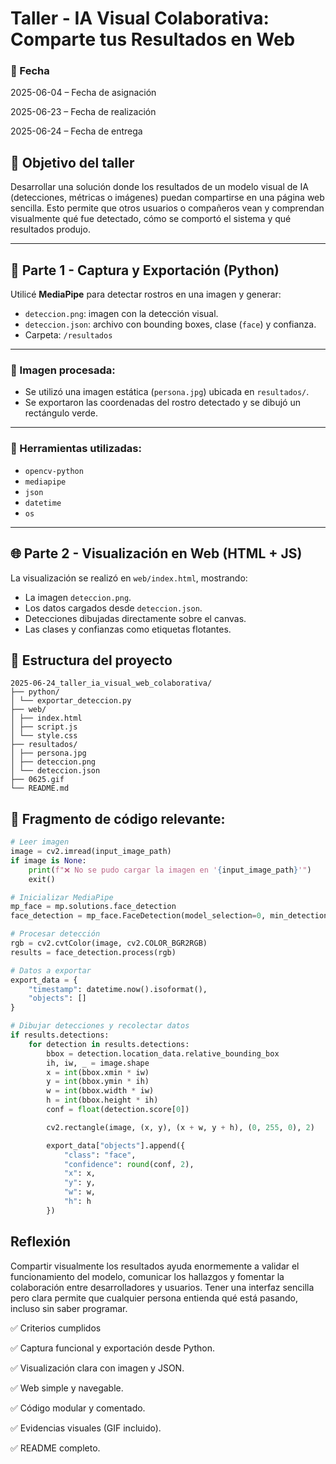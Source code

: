 # Taller - IA Visual Colaborativa: Comparte tus Resultados en Web



### 📅 Fecha  

2025-06-04 – Fecha de asignación

2025-06-23 – Fecha de realización

2025-06-24 – Fecha de entrega


## 🎯 Objetivo del taller

Desarrollar una solución donde los resultados de un modelo visual de IA (detecciones, métricas o imágenes) puedan compartirse en una página web sencilla. Esto permite que otros usuarios o compañeros vean y comprendan visualmente qué fue detectado, cómo se comportó el sistema y qué resultados produjo.

---

## 🧠 Parte 1 - Captura y Exportación (Python)

Utilicé **MediaPipe** para detectar rostros en una imagen y generar:

- `deteccion.png`: imagen con la detección visual.
- `deteccion.json`: archivo con bounding boxes, clase (`face`) y confianza.
- Carpeta: `/resultados`

---

### 📸 Imagen procesada:
- Se utilizó una imagen estática (`persona.jpg`) ubicada en `resultados/`.
- Se exportaron las coordenadas del rostro detectado y se dibujó un rectángulo verde.

---

### 🧪 Herramientas utilizadas:
- `opencv-python`
- `mediapipe`
- `json`
- `datetime`
- `os`

---

## 🌐 Parte 2 - Visualización en Web (HTML + JS)

La visualización se realizó en `web/index.html`, mostrando:

- La imagen `deteccion.png`.
- Los datos cargados desde `deteccion.json`.
- Detecciones dibujadas directamente sobre el canvas.
- Las clases y confianzas como etiquetas flotantes.


## 💾 Estructura del proyecto

```
2025-06-24_taller_ia_visual_web_colaborativa/
├── python/
│ └── exportar_deteccion.py
├── web/
│ ├── index.html
│ ├── script.js
│ └── style.css
├── resultados/
│ ├── persona.jpg
│ ├── deteccion.png
│ └── deteccion.json
├── 0625.gif
└── README.md
```

## 🔹 Fragmento de código relevante:

```python
# Leer imagen
image = cv2.imread(input_image_path)
if image is None:
    print(f"❌ No se pudo cargar la imagen en '{input_image_path}'")
    exit()

# Inicializar MediaPipe
mp_face = mp.solutions.face_detection
face_detection = mp_face.FaceDetection(model_selection=0, min_detection_confidence=0.5)

# Procesar detección
rgb = cv2.cvtColor(image, cv2.COLOR_BGR2RGB)
results = face_detection.process(rgb)

# Datos a exportar
export_data = {
    "timestamp": datetime.now().isoformat(),
    "objects": []
}

# Dibujar detecciones y recolectar datos
if results.detections:
    for detection in results.detections:
        bbox = detection.location_data.relative_bounding_box
        ih, iw, _ = image.shape
        x = int(bbox.xmin * iw)
        y = int(bbox.ymin * ih)
        w = int(bbox.width * iw)
        h = int(bbox.height * ih)
        conf = float(detection.score[0])

        cv2.rectangle(image, (x, y), (x + w, y + h), (0, 255, 0), 2)

        export_data["objects"].append({
            "class": "face",
            "confidence": round(conf, 2),
            "x": x,
            "y": y,
            "w": w,
            "h": h
        })

```

## Reflexión
Compartir visualmente los resultados ayuda enormemente a validar el funcionamiento del modelo, comunicar los hallazgos y fomentar la colaboración entre desarrolladores y usuarios. Tener una interfaz sencilla pero clara permite que cualquier persona entienda qué está pasando, incluso sin saber programar.

✅ Criterios cumplidos

✅ Captura funcional y exportación desde Python.

✅ Visualización clara con imagen y JSON.

✅ Web simple y navegable.

✅ Código modular y comentado.

✅ Evidencias visuales (GIF incluido).

✅ README completo.
